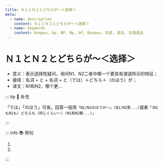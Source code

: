 ```yaml
---
title: Ｎ１とＮ２とどちらが～＜选择＞
meta:
  - name: description
    content: Ｎ１とＮ２とどちらが～＜选择＞
  - name: keywords
    content: bunpou, bp, BP, Bp, bP, Bunpou, 日语, 语法, 日语语法
---
```


# Ｎ１とＮ２とどちらが～＜选择＞

* 意义：表示选择性疑问，询问N1、N2二者中哪一个更具有谓语所示的特征；
* 接续：名词 + と + 名词 + と（では）＋どちら＋（のほう）が；
* 译文：N1和N2，哪个更...

::: tip :bookmark: 补充

「では」「のほう」可省。回答一般用`「N1/N2のほうが～」(N1/N2更...)`或者`「（N1もN2も）どちらも（同じくらい～）(N1和N2都...)」`

:::

::: info :books: 例句

1. <grammer-content id='1-11-7-0' sentence="[京劇/きょうげき]**と**[宝塚/たからづか]**とではどちらのほうが**[好/す]きですか。" trans="京剧跟歌剧你更喜欢哪个？" />
2. <grammer-content id='1-11-7-1' sentence="A: [李/り]さん**と**[張/ちょう]さん**と、どちらが**[英語/えいご]が[上手/じょうず]ですか。" trans="A: 小李和小张，谁的英语更好？" />
   <grammer-content id='1-11-7-2' sentence="B: [李/り]さん**のほうが**[上手/じょうず]です。" trans="B: 小李更好一些。" />

:::
